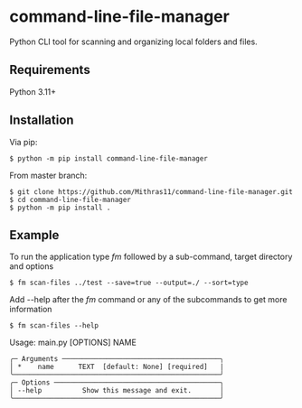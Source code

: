 # command-line-file-manager

Python CLI tool for scanning and organizing local folders and files.

## Requirements

Python 3.11+

## Installation


Via pip:
```console
$ python -m pip install command-line-file-manager
```

From master branch:
```console
$ git clone https://github.com/Mithras11/command-line-file-manager.git
$ cd command-line-file-manager 
$ python -m pip install .
```

## Example


To run the application type <i>fm</i> followed by a sub-command, target directory and options
```console
$ fm scan-files ../test --save=true --output=./ --sort=type
```

Add --help after the <i>fm</i> command or any of the subcommands to get more information
```console
$ fm scan-files --help
```

Usage: main.py [OPTIONS] NAME

```console
╭─ Arguments ───────────────────────────────────────╮
│ *    name      TEXT  [default: None] [required]   |
╰───────────────────────────────────────────────────╯
╭─ Options ─────────────────────────────────────────╮
│ --help          Show this message and exit.       │
╰───────────────────────────────────────────────────╯
```
